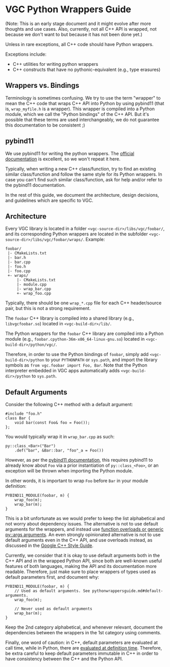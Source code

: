# VGC Python Wrappers Guide

(Note: This is an early stage document and it might evolve after more thoughts
and use cases. Also, currently, not all C++ API is wrapped, not because we don't
want to but because it has not been done yet.)

Unless in rare exceptions, all C++ code should have Python wrappers.

Exceptions include:
- C++ utilities for writing python wrappers
- C++ constructs that have no pythonic-equivalent (e.g., type erasures)

## Wrappers vs. Bindings

Terminology is sometimes confusing. We try to use the term "wrapper" to mean the
C++ code that wraps C++ API into Python by using pybind11 (that is,
`wrap_myfile.h` is a wrapper). This wrapper is compiled into a Python module,
which we call the "Python bindings" of the C++ API. But it's possible that these
terms are used interchangeably, we do not guarantee this documentation to be
consistent ;)

## pybind11

We use pybind11 for writing the python wrappers. The [official
documentation](http://pybind11.readthedocs.io) is excellent, so we won't repeat
it here.

Typically, when writing a new C++ class/function, try to find an existing
similar class/function and follow the same style for its Python wrappers. In
case you can't find such similar class/function, ask for help and/or refer to
the pybind11 documentation.

In the rest of this guide, we document the architecture, design decisions, and
guidelines which are specific to VGC.

## Architecture

Every VGC library is located in a folder `<vgc-source-dir>/libs/vgc/foobar/`, and
its corresponding Python wrappers are located in the subfolder
`<vgc-source-dir>/libs/vgc/foobar/wraps/`. Example:

```
foobar/
 |- CMakeLists.txt
 |- bar.h
 |- bar.cpp
 |- foo.h
 |- foo.cpp
 +- wraps/
     |- CMakeLists.txt
     |- module.cpp
     |- wrap_bar.cpp
     +- wrap_foo.cpp
```

Typically, there should be one `wrap_*.cpp` file for each C++ header/source
pair, but this is not a strong requirement.

The `foobar` C++ library is compiled into a shared library (e.g.,
`libvgcfoobar.so`) located in `<vgc-build-dir>/lib/`.

The Python wrappers for the `foobar` C++ library are compiled into a Python
module (e.g., `foobar.cpython-36m-x86_64-linux-gnu.so`) located in
`<vgc-build-dir>/python/vgc/`.

Therefore, in order to use the Python bindings of `foobar`, simply add
`<vgc-build-dir>/python` to your `PYTHONPATH` or `sys.path`, and import the
library symbols as `from vgc.foobar import Foo, Bar`. Note that the Python
interpreter embedded in VGC apps automatically adds `<vgc-build-dir>/python` to
`sys.path`.

## Default Arguments

Consider the following C++ method with a default argument:

```
#include "foo.h"
class Bar {
    void bar(const Foo& foo = Foo());
};
```

You would typically wrap it in `wrap_bar.cpp` as such:

```
py::class_<Bar>("Bar")
    .def("bar", &Bar::bar, "foo"_a = Foo())
```

However, as per the
[pybind11 documentation](http://pybind11.readthedocs.io/en/stable/advanced/functions.html#default-arguments-revisited),
this requires pybind11 to already know about `Foo` via a prior instantiation of
`py::class_<Foo>`, or an exception will be thrown when importing the Python
module.

In other words, it is important to wrap `Foo` before `Bar` in your module definition:

```
PYBIND11_MODULE(foobar, m) {
    wrap_foo(m);
    wrap_bar(m);
}
```

This is a bit unfortunate as we would prefer to keep the list alphabetical and
not worry about dependency issues. The alternative is not to use default
arguments for the wrappers, and instead use [function overloads or generic
py::args arguments](https://github.com/pybind/pybind11/issues/1218#issuecomment-353700297).
An even strongly opinionated alternative is not to use default
arguments even in the C++ API, and use overloads instead, as discussed in the
[Google C++ Style
Guide](https://google.github.io/styleguide/cppguide.html#Default_Arguments).

Currently, we consider that it is okay to use default arguments both in the C++
API and in the wrapped Python API, since both are well-known useful features of
both languages, making the API and its documentation more readable. Therefore,
just make sure to place wrappers of types used as default parameters first, and
document why:

```
PYBIND11_MODULE(foobar, m) {
    // Used as default arguments. See pythonwrappersguide.md#default-arguments.
    wrap_foo(m);

    // Never used as default arguments
    wrap_bar(m);
}
```

Keep the 2nd category alphabetical, and whenever relevant, document the
dependencies between the wrappers in the 1st category using comments.

Finally, one word of caution: in C++, default parameters are evaluated at call
time, while in Python, there are [evaluated at definition
time](http://docs.python-guide.org/en/latest/writing/gotchas/#mutable-default-arguments).
Therefore, be extra careful to keep default parameters immutable in C++ in
order to have consistency between the C++ and the Python API.
